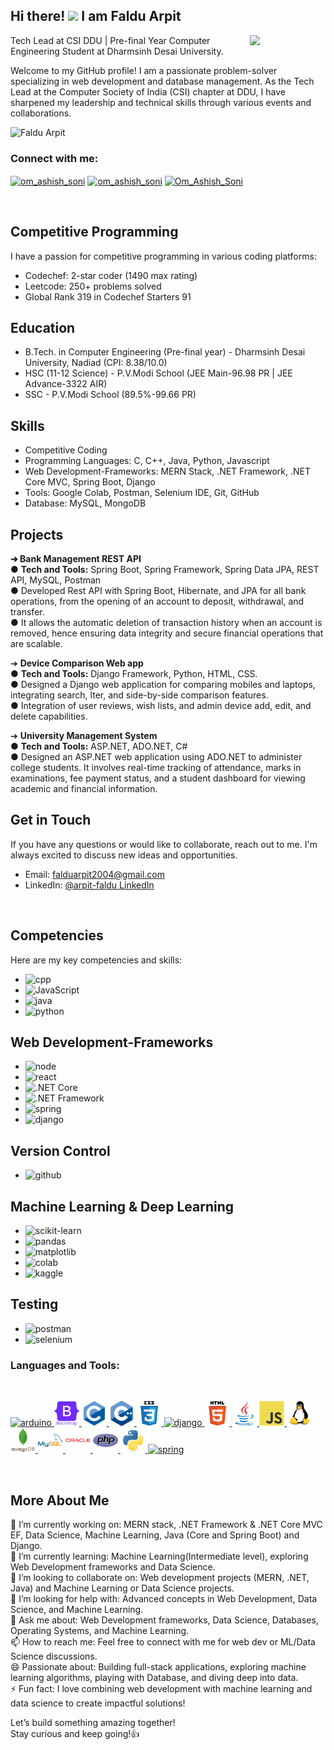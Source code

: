 
<div>

## Hi there! <img src="https://media.giphy.com/media/cLGu3Icy4OImKOJpai/giphy.gif" width="32"> I am Faldu Arpit 

<img align='right' src="https://media1.giphy.com/media/St8Fupl4K8Lyl5E9G7/giphy.gif?cid=ecf05e47z9x7dwocmvenuctj07lj7sfrhua3xqsoklr0cch4&ep=v1_gifs_related&rid=giphy.gif&ct=s" width="24%">
Tech Lead at CSI DDU | Pre-final Year Computer Engineering Student at Dharmsinh Desai University.

Welcome to my GitHub profile! I am a passionate problem-solver specializing in web development and database management. As the Tech Lead at the Computer Society of India (CSI) chapter at DDU, I have sharpened my leadership and technical skills through various events and collaborations.
<p><img align="left" src="https://github-readme-stats.vercel.app/api/top-langs?username=ArpitFaldu&show_icons=true&locale=en&layout=compact" alt="Faldu Arpit" /></p>
</div>



<br/>

<h3 align="left">Connect with me:</h3>
<p align="left">
<a href="https://www.linkedin.com/in/arpit-faldu/" target="blank"><img align="center" src="https://raw.githubusercontent.com/rahuldkjain/github-profile-readme-generator/master/src/images/icons/Social/linked-in-alt.svg" alt="om_ashish_soni" height="30" width="40" /></a>
<a href="https://www.codechef.com/users/arpit_faldu" target="blank"><img align="center" src="https://cdn.jsdelivr.net/npm/simple-icons@3.1.0/icons/codechef.svg" alt="om_ashish_soni" height="30" width="40" /></a>
<a href="https://leetcode.com/u/Arpit_Faldu/" target="blank"><img align="center" src="https://raw.githubusercontent.com/rahuldkjain/github-profile-readme-generator/master/src/images/icons/Social/leet-code.svg" alt="Om_Ashish_Soni" height="30" width="40" /></a>
<!-- <a href="https://www.geeksforgeeks.org/user/vasuvekas46e/" target="blank"><img align="center" src="https://raw.githubusercontent.com/rahuldkjain/github-profile-readme-generator/master/src/images/icons/Social/geeks-for-geeks.svg" alt="oms279400" height="30" width="40" /></a>
 -->
</p>
<br>


## Competitive Programming

I have a passion for competitive programming in various coding platforms:

- Codechef: 2-star coder (1490 max rating)
- Leetcode: 250+ problems solved
- Global Rank 319 in Codechef Starters 91

## Education

- B.Tech. in Computer Engineering (Pre-final year) - Dharmsinh Desai University, Nadiad (CPI: 8.38/10.0)
- HSC (11-12 Science) - P.V.Modi School (JEE Main-96.98 PR | JEE Advance-3322 AIR)
- SSC - P.V.Modi School (89.5%-99.66 PR)

<!--## Achievements-->

## Skills

- Competitive Coding
- Programming Languages: C, C++, Java, Python, Javascript
- Web Development-Frameworks: MERN Stack, .NET Framework, .NET Core MVC, Spring Boot, Django
- Tools: Google Colab, Postman, Selenium IDE, Git, GitHub
- Database: MySQL, MongoDB
  

## Projects
**➔ Bank Management REST API** <br>
● **Tech and Tools:** Spring Boot, Spring Framework, Spring Data JPA, REST API, MySQL, Postman<br>
● Developed Rest API with Spring Boot, Hibernate, and JPA for all bank operations, from the opening of an account to deposit, withdrawal, and transfer.<br>
● It allows the automatic deletion of transaction history when an account is removed, hence ensuring data integrity and secure financial operations that are scalable.

➔ **Device Comparison Web app**<br>
● **Tech and Tools:** Django Framework, Python, HTML, CSS.<br>
● Designed a Django web application for comparing mobiles and laptops, integrating search, lter, and side-by-side comparison features.<br>
● Integration of user reviews, wish lists, and admin device add, edit, and delete capabilities.<br>

➔ **University Management System**<br>
● **Tech and Tools:** ASP.NET, ADO.NET, C#<br>
● Designed an ASP.NET web application using ADO.NET to administer college students. It involves real-time tracking of attendance, marks in examinations, fee payment status, and a student dashboard for viewing academic and financial information.<br>


## Get in Touch

If you have any questions or would like to collaborate, reach out to me. I'm always excited to discuss new ideas and opportunities.

- Email: [falduarpit2004@gmail.com](mailto:falduarpit2004@gmail.com)
- LinkedIn: [@arpit-faldu LinkedIn](https://www.linkedin.com/in/arpit-faldu/)
<br>
  
## Competencies


Here are my key competencies and skills:

- ![cpp](https://img.shields.io/badge/c%2B%2B-%2300599C.svg?style=for-the-badge&logo=c%2B%2B&logoColor=white)
- ![JavaScript](https://img.shields.io/badge/JavaScript-%23F7DF1E.svg?style=for-the-badge&logo=javascript&logoColor=black)
- ![java](https://img.shields.io/badge/java-%FFA500.svg?style=for-the-badge&logo=java&logoColor=white)
- ![python](https://img.shields.io/badge/python-%233776AB.svg?style=for-the-badge&logo=python&logoColor=white)


## Web Development-Frameworks
 
- ![node](https://img.shields.io/badge/node.js-%23339933.svg?style=for-the-badge&logo=node.js&logoColor=white) 
- ![react](https://img.shields.io/badge/react-%2361DAFB.svg?style=for-the-badge&logo=react&logoColor=white)
- ![.NET Core](https://img.shields.io/badge/.NET%20Core-512BD4.svg?style=for-the-badge&logo=.net&logoColor=white)
- ![.NET Framework](https://img.shields.io/badge/.NET%20Framework-512BD4.svg?style=for-the-badge&logo=.net&logoColor=white)
- ![spring](https://img.shields.io/badge/spring-%236DB33F.svg?style=for-the-badge&logo=spring&logoColor=white)
- ![django](https://img.shields.io/badge/django-%23092E20.svg?style=for-the-badge&logo=django&logoColor=white)



## Version Control

- ![github](https://img.shields.io/badge/github-%23181717.svg?style=for-the-badge&logo=github&logoColor=white) 

## Machine Learning & Deep Learning
- ![scikit-learn](https://img.shields.io/badge/scikit--learn-%23F7931E.svg?style=for-the-badge&logo=scikit-learn&logoColor=white)
- ![pandas](https://img.shields.io/badge/pandas-%23150458.svg?style=for-the-badge&logo=pandas&logoColor=white) 
- ![matplotlib](https://img.shields.io/badge/matplotlib-%23FF6C37.svg?style=for-the-badge&logo=matplotlib&logoColor=white) 
- ![colab](https://img.shields.io/badge/Google%20Colab-%23F9AB00.svg?style=for-the-badge&logo=google-colab&logoColor=white)
- ![kaggle](https://img.shields.io/badge/kaggle-%2320BEFF.svg?style=for-the-badge&logo=kaggle&logoColor=white) 

## Testing

- ![postman](https://img.shields.io/badge/postman-%23FF6C37.svg?style=for-the-badge&logo=postman&logoColor=white)
- ![selenium](https://img.shields.io/badge/selenium-%23FF9800.svg?style=for-the-badge&logo=selenium&logoColor=white)

<h3 align="left">Languages and Tools:</h3>
<br>
<p align="left"> 
  <a href="https://www.arduino.cc/" target="_blank" rel="noreferrer"> <img src="https://cdn.worldvectorlogo.com/logos/arduino-1.svg" alt="arduino" width="40" height="40"/> </a> 
  <a href="https://getbootstrap.com" target="_blank" rel="noreferrer"> <img src="https://raw.githubusercontent.com/devicons/devicon/master/icons/bootstrap/bootstrap-plain-wordmark.svg" alt="bootstrap" width="40" height="40"/> </a> 
  <a href="https://www.cprogramming.com/" target="_blank" rel="noreferrer"> <img src="https://raw.githubusercontent.com/devicons/devicon/master/icons/c/c-original.svg" alt="c" width="40" height="40"/> </a> 
  <a href="https://www.w3schools.com/cpp/" target="_blank" rel="noreferrer"> <img src="https://raw.githubusercontent.com/devicons/devicon/master/icons/cplusplus/cplusplus-original.svg" alt="cplusplus" width="40" height="40"/> </a> 
  <a href="https://www.w3schools.com/css/" target="_blank" rel="noreferrer"> <img src="https://raw.githubusercontent.com/devicons/devicon/master/icons/css3/css3-original-wordmark.svg" alt="css3" width="40" height="40"/> </a> 
  <a href="https://www.djangoproject.com/" target="_blank" rel="noreferrer"> <img src="https://cdn.worldvectorlogo.com/logos/django.svg" alt="django" width="40" height="40"/> </a> 
  <a href="https://www.w3.org/html/" target="_blank" rel="noreferrer"> <img src="https://raw.githubusercontent.com/devicons/devicon/master/icons/html5/html5-original-wordmark.svg" alt="html5" width="40" height="40"/> </a> 
  <a href="https://www.java.com" target="_blank" rel="noreferrer"> <img src="https://raw.githubusercontent.com/devicons/devicon/master/icons/java/java-original.svg" alt="java" width="40" height="40"/> </a> 
  <a href="https://developer.mozilla.org/en-US/docs/Web/JavaScript" target="_blank" rel="noreferrer"> <img src="https://raw.githubusercontent.com/devicons/devicon/master/icons/javascript/javascript-original.svg" alt="javascript" width="40" height="40"/> </a> 
  <a href="https://www.linux.org/" target="_blank" rel="noreferrer"> <img src="https://raw.githubusercontent.com/devicons/devicon/master/icons/linux/linux-original.svg" alt="linux" width="40" height="40"/> 
  </a> 
  <a href="https://www.mongodb.com/" target="_blank" rel="noreferrer"> <img src="https://raw.githubusercontent.com/devicons/devicon/master/icons/mongodb/mongodb-original-wordmark.svg" alt="mongodb" width="40" height="40"/> </a> 
  <a href="https://www.mysql.com/" target="_blank" rel="noreferrer"> <img src="https://raw.githubusercontent.com/devicons/devicon/master/icons/mysql/mysql-original-wordmark.svg" alt="mysql" width="40" height="40"/> </a> 
  <a href="https://www.oracle.com/" target="_blank" rel="noreferrer"> <img src="https://raw.githubusercontent.com/devicons/devicon/master/icons/oracle/oracle-original.svg" alt="oracle" width="40" height="40"/> </a> 
  <a href="https://www.php.net" target="_blank" rel="noreferrer"> <img src="https://raw.githubusercontent.com/devicons/devicon/master/icons/php/php-original.svg" alt="php" width="40" height="40"/> </a> 
  <a href="https://www.python.org" target="_blank" rel="noreferrer"> <img src="https://raw.githubusercontent.com/devicons/devicon/master/icons/python/python-original.svg" alt="python" width="40" height="40"/> </a> 
  <a href="https://spring.io/" target="_blank" rel="noreferrer"> <img src="https://www.vectorlogo.zone/logos/springio/springio-icon.svg" alt="spring" width="40" height="40"/> </a> 
</p>
<br>



## More About Me

🔭 I’m currently working on: MERN stack, .NET Framework & .NET Core MVC EF, Data Science, Machine Learning, Java (Core and Spring Boot) and Django.<br>
🌱 I’m currently learning: Machine Learning(Intermediate level), exploring Web Development frameworks and Data Science.<br>
👯 I’m looking to collaborate on: Web development projects (MERN, .NET, Java) and Machine Learning or Data Science projects.<br>
🤔 I’m looking for help with: Advanced concepts in Web Development, Data Science, and Machine Learning.<br>
💬 Ask me about: Web Development frameworks, Data Science, Databases, Operating Systems, and Machine Learning.<br>
📫 How to reach me: Feel free to connect with me for web dev or ML/Data Science discussions.<br>
😄 Passionate about: Building full-stack applications, exploring machine learning algorithms, playing with Database, and diving deep into data.<br>
⚡ Fun fact: I love combining web development with machine learning and data science to create impactful solutions!<br>

Let’s build something amazing together!<br>
Stay curious and keep going!👍
